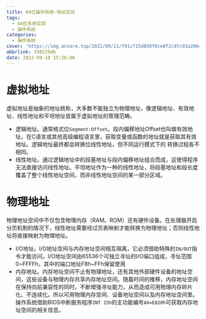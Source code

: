 ```yaml
---
title: 64位操作系统-地址空间
tags:
  - 64位系统实现
  - 操作系统
categories:
  - 操作系统
cover: 'https://img.ansore.top/2022/09/11/f01cf15d850f0ce8f2c97c93a206411c8d3bf927.png'
abbrlink: 330229db
date: 2022-09-18 15:26:06
---
```


# 虚拟地址

虚拟地址是抽象的地址统称，大多数不能独立为物理地址，像逻辑地址、有效地址、线性地址和平坦地址皆属于虚拟地址的管理范畴。

- 逻辑地址。通常格式位`Segment:Offset`。段内偏移地址Offset也叫做有效地址，在C语言或其他高级编程语言里，获取变量或函数的地址就是获取其有效地址。逻辑地址最终都会转换位线性地址，但不同运行模式下的 转换过程各不相同。
- 线性地址。通过逻辑地址中的段基地址与段内偏移地址组合而成，这使得程序无法直接访问线性地址。平坦地址作为一种的线性地址，将段基地址和段长度覆盖了整个线性地址空间，而非线性地址空间的某一部分区域。

# 物理地址

物理地址空间中不仅包含物理内存（RAM、ROM）还有硬件设备。在处理器开启分页机制的情况下，线性地址需要经过页表映射才能转换为物理地址；否则线性地址将直接映射为物理地址。

- I/O地址。I/O地址空间与内存地址空间相互隔离，它必须借助特殊的`IN/OUT`指令才能访问。I/O地址空间由65536个可独立寻址的I/O端口组成，寻址范围0\~FFFFh，其中的端口地址F8h\~FFh保留使用
- 内存地址。内存地址空间不止有物理地址，还有其他外部硬件设备的地址空间，这些设备与物理内存共享内存地址空间。随着时间的推移，内存地址空间在保持向前兼容性的同时，不断增强寻址能力，从而造成可用物理内存碎片化、不连续化。所以可用物理内存空间、设备地址空间以及内存地址空间里。操作系统借助BIOS中断服务程序`INT 15h`的主功能编号`AX=E820h`可获取内存地址空间的相关信息。

